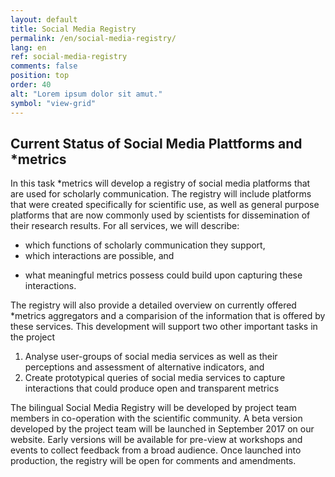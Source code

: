 ```yaml
---
layout: default
title: Social Media Registry
permalink: /en/social-media-registry/
lang: en
ref: social-media-registry
comments: false
position: top
order: 40
alt: "Lorem ipsum dolor sit amut."
symbol: "view-grid"
---
```

<!-- Start editing content here -->
## Current Status of Social Media Plattforms and \*metrics

In this task \*metrics will develop a registry of social media platforms that are used for scholarly communication. The registry will include platforms that were created specifically for scientific use, as well as general purpose platforms that are now commonly used by scientists for dissemination of their research results. For all services, we will describe:

  * which functions of scholarly communication they support,
  * which interactions are possible, and
<!--  * what meaning would metrics possess, that build upon capturing these interactions.-->
  * what meaningful metrics possess could build upon capturing these interactions.

The registry will also provide a detailed overview on currently offered \*metrics aggregators and a comparision of the information that is offered by these services.
This development will support two other important tasks in the project
  1. Analyse user-groups of social media services as well as their perceptions and assessment of alternative indicators, and
  2. Create prototypical queries of social media services to capture interactions that could produce open and transparent metrics

The bilingual Social Media Registry will be developed by project team members in co-operation with the scientific community. A beta version developed by the project team will be launched in September 2017 on our website. Early versions will be available for pre-view at workshops and events to collect feedback from a broad audience. Once launched into production, the registry will be open for comments and amendments.



<!-- {% include registry_table.html %} -->
